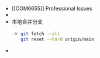 - [[COM6655]] Professional Issues
-
- 本地合并分支
	- ```sh
	  git fetch --all
	  git reset --hard origin/main
	  ```
-